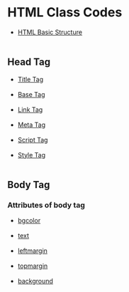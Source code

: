 # HTML Class Codes


- [HTML Basic Structure](htmlBasicStructure.md)<br><br>
## Head Tag
- [Title Tag](titleTag.md)<br><br>
- [Base Tag](baseTag.md)<br><br>
- [Link Tag](linkTag.md)<br><br>
- [Meta Tag](metaTag.md)<br><br>
- [Script Tag](scriptTag.md)<br><br>
- [Style Tag](styleTag.md)<br><br>

## Body Tag
### Attributes of body tag
- [bgcolor](bgcolorAttribute.md)<br><br>
- [text](textAttribute.md)<br><br>
- [leftmargin](leftMarginAttribute.md)<br><br>
- [topmargin](topMarginAttribute.md)<br><br>
- [background](backgroundAttribute.md)<br><br>


